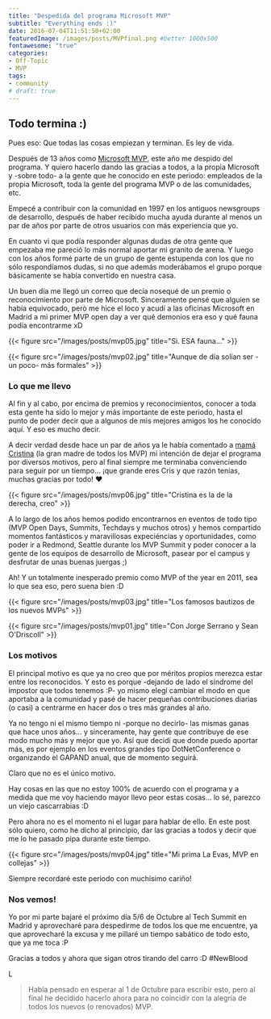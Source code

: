 ```yaml
---
title: "Despedida del programa Microsoft MVP"
subtitle: "Everything ends :)"
date: 2016-07-04T11:51:50+02:00
featuredImage: /images/posts/MVPfinal.png #better 1000x500
fontawesome: "true"
categories: 
- Off-Topic
- MVP
tags:
- community
# draft: true
---
```


## Todo termina :)

Pues eso: Que todas las cosas empiezan y terminan. Es ley de vida.

Después de 13 años como [Microsoft MVP](https://mvp.microsoft.com/?wa=wsignin1.0), este año me despido del programa. Y quiero hacerlo dando las gracias a todos, a la propia Microsoft y -sobre todo- a la gente que he conocido en este periodo: empleados de la propia Microsoft, toda la gente del programa MVP o de las comunidades, etc.

Empecé a contribuir con la comunidad en 1997 en los antiguos newsgroups de desarrollo, después de haber recibido mucha ayuda durante al menos un par de años por parte de otros usuarios con más experiencia que yo.

En cuanto vi que podía responder algunas dudas de otra gente que empezaba me pareció lo más normal aportar mi granito de arena. Y luego con los años formé parte de un grupo de gente estupenda con los que no sólo respondíamos dudas, si no que además moderábamos el grupo porque básicamente se había convertido en nuestra casa.

Un buen día me llegó un correo que decía nosequé de un premio o reconocimiento por parte de Microsoft. Sinceramente pensé que alguien se había equivocado, però me hice el loco y acudí a las oficinas Microsoft en Madrid a mi primer MVP open day a ver qué demonios era eso y qué fauna podía encontrarme xD

{{< figure src="/images/posts/mvp05.jpg" title="Si. ESA fauna..." >}}

{{< figure src="/images/posts/mvp02.jpg" title="Aunque de día solían ser -un poco- más formales" >}}

### Lo que me llevo

Al fin y al cabo, por encima de premios y reconocimientos, conocer a toda esta gente ha sido lo mejor y más importante de este periodo, hasta el punto de poder decir que a algunos de mis mejores amigos los he conocido aquí. Y eso es mucho decir.

A decir verdad desde hace un par de años ya le había comentado a [mamá Cristina](https://twitter.com/crisgherrero) (la gran madre de todos los MVP) mi intención de dejar el programa por diversos motivos, pero al final siempre me terminaba convenciendo para seguir por un tiempo... ¡que grande eres Cris y que razón tenías, muchas gracias por todo! :heart:

{{< figure src="/images/posts/mvp06.jpg" title="Cristina es la de la derecha, creo" >}}

A lo largo de los años hemos podido encontrarnos en eventos de todo tipo (MVP Open Days, Summits,  Techdays y muchos otros) y hemos compartido momentos fantásticos y maravillosas expeciéncias y oportunidades, como poder ir a Redmond, Seattle durante los MVP Summit y poder conocer a la gente de los equipos de desarrollo de Microsoft, pasear por el campus y desfrutar de unas buenas juergas ;)

Ah! Y un totalmente inesperado premio como MVP of the year en 2011, sea lo que sea eso, pero suena bien :D

{{< figure src="/images/posts/mvp03.jpg" title="Los famosos bautizos de los nuevos MVPs" >}}

{{< figure src="/images/posts/mvp01.jpg" title="Con Jorge Serrano y Sean O'Driscoll" >}}

### Los motivos

El principal motivo es que ya no creo que por méritos propios merezca estar entre los reconocidos. Y esto es porque -dejando de lado el síndrome del impostor que todos tenemos :P- yo mismo elegí cambiar el modo en que aportaba a la comunidad y pasé de hacer pequeñas contribuciones diarias (o casi) a centrarme en hacer dos o tres más grandes al año.

Ya no tengo ni el mismo tiempo ni -porque no decirlo- las mismas ganas que hace unos años... y sinceramente, hay gente que contribuye de ese modo mucho más y mejor que yo. Así que decidí que donde puedo aportar más, es por ejemplo en los eventos grandes tipo DotNetConference o organizando el GAPAND anual, que de momento seguirá.

Claro que no es el único motivo. 

Hay cosas en las que no estoy 100% de acuerdo con el programa y a medida que me voy haciendo mayor llevo peor estas cosas... lo sé, parezco un viejo cascarrabias :D

Pero ahora no es el momento ni el lugar para hablar de ello. En este post sólo quiero, como he dicho al principio, dar las gracias a todos y decir que me lo he pasado pipa durante este tiempo. 

{{< figure src="/images/posts/mvp04.jpg" title="Mi prima La Evas, MVP en collejas" >}}

Siempre recordaré este periodo con muchísimo cariño!

### Nos vemos!

Yo por mi parte bajaré el próximo día 5/6 de Octubre al Tech Summit en Madrid y aprovecharé para despedirme de todos los que me encuentre, ya que aprovecharé la excusa y me pillaré un tiempo sabático de todo esto, que ya me toca :P

Gracias a todos y ahora que sigan otros tirando del carro :D #NewBlood

L

> Había pensado en esperar al 1 de Octubre para escribir esto, pero al final he decidido hacerlo ahora para no coincidir con la alegría de todos los nuevos (o renovados) MVP. 
